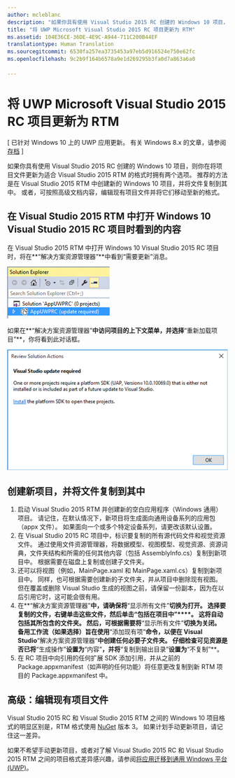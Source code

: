 ```yaml
---
author: mcleblanc
description: "如果你具有使用 Visual Studio 2015 RC 创建的 Windows 10 项目，则你在将项目文件更新为适合 Visual Studio 2015 RTM 的格式时拥有两个选项。"
title: "将 UWP Microsoft Visual Studio 2015 RC 项目更新为 RTM"
ms.assetid: 104E36CE-36DE-4E9C-A944-711C200B44EF
translationtype: Human Translation
ms.sourcegitcommit: 6530fa257ea3735453a97eb5d916524e750e62fc
ms.openlocfilehash: 9c2b9f164b6578a9e1d269295b3fa0d7a863a6a0

---
```


# 将 UWP Microsoft Visual Studio 2015 RC 项目更新为 RTM

\[ 已针对 Windows 10 上的 UWP 应用更新。 有关 Windows 8.x 的文章，请参阅[存档](http://go.microsoft.com/fwlink/p/?linkid=619132) \]

如果你具有使用 Visual Studio 2015 RC 创建的 Windows 10 项目，则你在将项目文件更新为适合 Visual Studio 2015 RTM 的格式时拥有两个选项。 推荐的方法是在 Visual Studio 2015 RTM 中创建新的 Windows 10 项目，并将文件复制到其中。 或者，可按照高级文档内容，编辑现有项目文件并将它们移动至新的格式。

## 在 Visual Studio 2015 RTM 中打开 Windows 10 Visual Studio 2015 RC 项目时看到的内容

在 Visual Studio 2015 RTM 中打开 Windows 10 Visual Studio 2015 RC 项目时，将在**“解决方案资源管理器”**中看到“需要更新”消息。

![需要更新](images/vsrc-to-rtm/solution-explorer.png)

如果在**“解决方案资源管理器”**中访问项目的上下文菜单，并选择**“重新加载项目”**，你将看到此对话框。

![需要 Visual Studio 更新](images/vsrc-to-rtm/reload-project.png)

## 创建新项目，并将文件复制到其中

1.  启动 Visual Studio 2015 RTM 并创建新的空白应用程序（Windows 通用）项目。 请记住，在默认情况下，新项目将生成面向通用设备系列的应用包（appx 文件）。 如果面向一个或多个特定设备系列，请更改该默认设置。
2.  在 Visual Studio 2015 RC 项目中，标识要复制的所有源代码文件和视觉资源文件。 通过使用文件资源管理器，将数据模型、视图模型、视觉资源、资源词典，文件夹结构和所需的任何其他内容（包括 AssemblyInfo.cs）复制到新项目中。 根据需要在磁盘上复制或创建子文件夹。
3.  还可以将视图（例如，MainPage.xaml 和 MainPage.xaml.cs）复制到新项目中。 同样，也可根据需要创建新的子文件夹，并从项目中删除现有视图。 但在覆盖或删除 Visual Studio 生成的视图之前，请保留一份副本，因为在以后引用它时，这可能会很有用。
4.  在**“解决方案资源管理器”**中，请确保将**“显示所有文件”**切换为打开。 选择要复制的文件，右键单击这些文件，然后单击“包括在项目中”****。 这将自动包括其所包含的文件夹。 然后，可根据需要将**“显示所有文件”**切换为关闭。 备用工作流（如果选择）旨在使用**“添加现有项”**命令，以便在 Visual Studio**“解决方案资源管理器”**中创建任何必要子文件夹。 仔细检查可见资源是否已将**“生成操作”**设置为**“内容”**，并将**“复制到输出目录”**设置为**“不复制”**。
5.  在 RC 项目中向引用的任何扩展 SDK 添加引用，并从之前的 Package.appxmanifest（如声明的任何功能）将任意更改复制到新 RTM 项目的 Package.appxmanifest 中。

## 高级：编辑现有项目文件

Visual Studio 2015 RC 和 Visual Studio 2015 RTM 之间的 Windows 10 项目格式的明显区别是，RTM 格式使用 [NuGet](http://docs.nuget.org/) 版本 3。 如果计划手动更新项目，请记住这一差异。

如果不希望手动更新项目，或者对了解 Visual Studio 2015 RC 和 Visual Studio 2015 RTM 之间的项目格式差异感兴趣，请参阅[将应用迁移到通用 Windows 平台 (UWP)](http://msdn.microsoft.com/library/mt148501.aspx)。




<!--HONumber=Jun16_HO4-->


